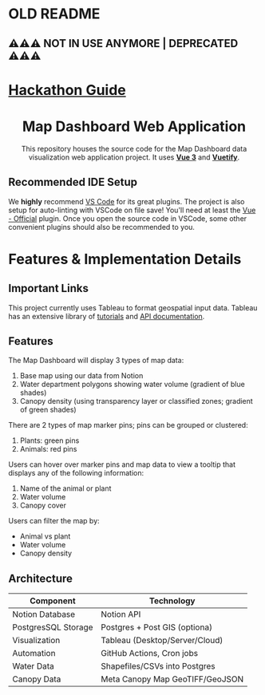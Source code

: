 # OLD README

## ⚠️⚠️⚠️ NOT IN USE ANYMORE | DEPRECATED ⚠️⚠️⚠️

# [Hackathon Guide](https://docs.google.com/document/d/11nFkKL7Rdhak7AVNIKkiDl1Cfle-VXqzvsP37AH6ddE/edit?usp=sharing)

<div align="center">
   <h1>Map Dashboard Web Application</h1>
   <p>
      This repository houses the source code for the Map Dashboard data visualization web application project. It uses
      <a href="https://vuejs.org/"><strong>Vue 3</strong></a>
      and
      <a href="https://vuetifyjs.com/en/"><strong>Vuetify</strong></a>.
   </p>
</div>

## Recommended IDE Setup

We **highly** recommend [VS Code](https://code.visualstudio.com/) for its great plugins. The project is also setup for auto-linting with VSCode on file save! You'll need at least the [Vue - Official](https://marketplace.visualstudio.com/items?itemName=Vue.volar) plugin. Once you open the source code in VSCode, some other convenient plugins should also be recommended to you.

# Features & Implementation Details

## Important Links

This project currently uses Tableau to format geospatial input data. Tableau has an extensive library of [tutorials](https://www.tableau.com/resources) and [API documentation](https://www.tableau.com/developer/tools?category=19921).

## Features

The Map Dashboard will display 3 types of map data:

1. Base map using our data from Notion
2. Water department polygons showing water volume (gradient of blue shades)
3. Canopy density (using transparency layer or classified zones; gradient of green shades)

There are 2 types of map marker pins; pins can be grouped or clustered:

1. Plants: green pins
2. Animals: red pins

Users can hover over marker pins and map data to view a tooltip that displays any of the following information:

1. Name of the animal or plant
2. Water volume
3. Canopy cover

Users can filter the map by:

- Animal vs plant
- Water volume
- Canopy density

## Architecture

| Component           | Technology                      |
| ------------------- | ------------------------------- |
| Notion Database     | Notion API                      |
| PostgresSQL Storage | Postgres + Post GIS (optiona)   |
| Visualization       | Tableau (Desktop/Server/Cloud)  |
| Automation          | GitHub Actions, Cron jobs       |
| Water Data          | Shapefiles/CSVs into Postgres   |
| Canopy Data         | Meta Canopy Map GeoTIFF/GeoJSON |
